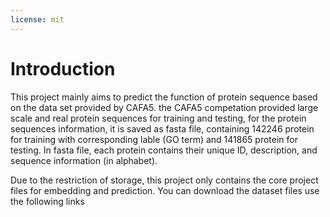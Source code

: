```yaml
---
license: mit
---
```


# Introduction
This project mainly aims to predict the function of protein sequence based on the data set provided by CAFA5.
the CAFA5 competation provided large scale and real protein sequences for training and testing, for the protein sequences information, it is saved as fasta file, containing 142246 protein for training with corresponding lable (GO term) and 141865 protein for testing. In fasta file, each protein contains their unique ID, description, and sequence information (in alphabet). 

Due to the restriction of storage, this project only contains the core project files for embedding and prediction. You can download the dataset files use the following links 

